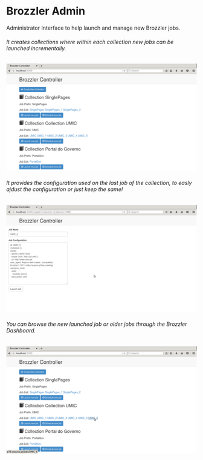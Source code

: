 # Brozzler Admin

Administrator Interface to help launch and manage new Brozzler jobs.

###### It creates collections where within each collection new jobs can be launched incrementally.
![Screenshot1](https://github.com/arquivo/BrozzlerAdmin/blob/master/images/brozzlecontroller_1.png)

###### It provides the configuration used on the last job of the collection, to easly ajdust the configuration or just keep the same!
![Screenshot2](https://github.com/arquivo/BrozzlerAdmin/blob/master/images/brozzlercontroller_2.png)

###### You can browse the new launched job or older jobs through the Brozzler Dashboard.
![Screenshot3](https://github.com/arquivo/BrozzlerAdmin/blob/master/images/brozzlercontroller_6.png)

